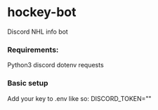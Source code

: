 # hockey-bot
Discord NHL info bot

### Requirements:
Python3
discord
dotenv
requests

### Basic setup
Add your key to .env like so:
DISCORD_TOKEN="<key here>"
